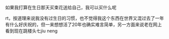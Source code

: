 如果我打算在生日那天买束花送给自己，我可以买什么呢

rt，按道理来说我没有过生日的习惯，也不觉得我这个东西在世界又混过去了一年有什么好庆祝的，但一来想想活了20年也确实难言简单，另一方面来说老在网上看到现在跳楼头七jiu neng